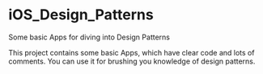 # iOS_Design_Patterns
Some basic Apps for diving into Design Patterns


This project contains some basic Apps, which have clear code and lots of comments. You can use it for brushing you knowledge of design patterns.
